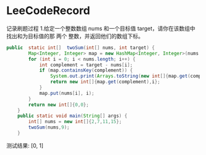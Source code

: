 # LeeCodeRecord
记录刷题过程
1.给定一个整数数组 nums 和一个目标值 target，请你在该数组中找出和为目标值的那 两个 整数，并返回他们的数组下标。
```java
public  static int[]  twoSum(int[] nums, int target) {
		Map<Integer, Integer> map = new HashMap<Integer, Integer>(nums.length);
		for (int i = 0; i < nums.length; i++) {
			int complement = target - nums[i];
			if (map.containsKey(complement)) {
				System.out.print(Arrays.toString(new int[]{map.get(complement),i}));
				return new int[]{map.get(complement),i};
			}
			map.put(nums[i], i);
		}
		return new int[]{0,0};
	}
 	public static void main(String[] args) {
        int[] nums = new int[]{2,7,11,15}; 
        twoSum(nums,9);
	}
```
测试结果:
[0, 1] 
